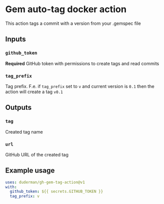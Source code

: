 # Gem auto-tag docker action

This action tags a commit with a version from your .gemspec file

## Inputs

### `github_token`

**Required** GitHub token with permissions to create tags and read commits

### `tag_prefix`

Tag prefix. F.e. if `tag_prefix` set to `v` and current version is `0.1` then the action will create a tag `v0.1`

## Outputs

### `tag`

Created tag name

### `url`

GitHub URL of the created tag

## Example usage

```yml
uses: duderman/gh-gem-tag-action@v1
with:
  github_token: ${{ secrets.GITHUB_TOKEN }}
  tag_prefix: v
```
